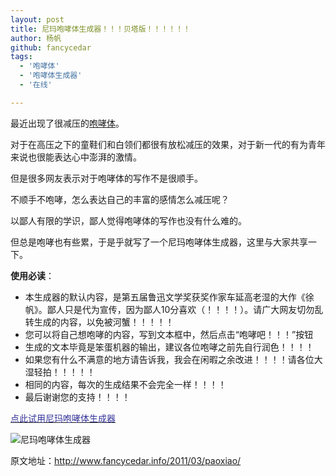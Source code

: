 ```yaml
---
layout: post
title: 尼玛咆哮体生成器！！！贝塔版！！！！！！
author: 杨帆
github: fancycedar
tags:
  - '咆哮体'
  - '咆哮体生成器'
  - '在线'

---
```


最近出现了很减压的<a href="http://www.hudong.com/wiki/%E5%92%86%E5%93%AE%E4%BD%93">咆哮体</a>。

对于在高压之下的童鞋们和白领们都很有放松减压的效果，对于新一代的有为青年来说也很能表达心中澎湃的激情。

但是很多网友表示对于咆哮体的写作不是很顺手。

不顺手不咆哮，怎么表达自己的丰富的感情怎么减压呢？

以鄙人有限的学识，鄙人觉得咆哮体的写作也没有什么难的。

但总是咆哮也有些累，于是乎就写了一个尼玛咆哮体生成器，这里与大家共享一下。

<strong>使用必读</strong>：
<ul>
	<li>本生成器的默认内容，是第五届鲁迅文学奖获奖作家车延高老湿的大作《徐帆》。鄙人只是代为宣传，因为鄙人10分喜欢（！！！！）。请广大网友切勿乱转生成的内容，以免被河蟹！！！！！</li>
	<li>您可以将自己想咆哮的内容，写到文本框中，然后点击“咆哮吧！！！”按钮</li>
	<li>生成的文本毕竟是笨蛋机器的输出，建议各位咆哮之前先自行润色！！！！</li>
	<li>如果您有什么不满意的地方请告诉我，我会在闲暇之余改进！！！！请各位大湿轻拍！！！！！</li>
	<li>相同的内容，每次的生成结果不会完全一样！！！！</li>
	<li>最后谢谢您的支持！！！！</li>
</ul>

<a title="尼玛咆哮体生成器" href="http://www.fancycedar.info/paoxiao/" target="_blank"><span style="color: #333399;">点此试用尼玛咆哮体生成器</span></a>

![尼玛咆哮体生成器](http://www.fancycedar.info/wp-content/uploads/2011/03/paoxiao-294x300.jpg)


原文地址：<a href="http://www.fancycedar.info/2011/03/paoxiao/" target="_blank">http://www.fancycedar.info/2011/03/paoxiao/</a>
